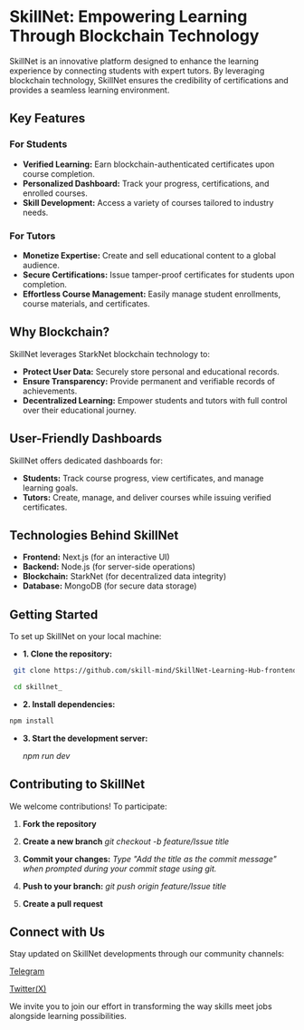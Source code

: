 # SkillNet: Empowering Learning Through Blockchain Technology

SkillNet is an innovative platform designed to enhance the learning experience by connecting students with expert tutors. By leveraging blockchain technology, SkillNet ensures the credibility of certifications and provides a seamless learning environment.

## Key Features

### For Students

- **Verified Learning:** Earn blockchain-authenticated certificates upon course completion.
- **Personalized Dashboard:** Track your progress, certifications, and enrolled courses.
- **Skill Development:** Access a variety of courses tailored to industry needs.

### For Tutors

- **Monetize Expertise:** Create and sell educational content to a global audience.
- **Secure Certifications:** Issue tamper-proof certificates for students upon completion.
- **Effortless Course Management:** Easily manage student enrollments, course materials, and certificates.

## Why Blockchain?

SkillNet leverages StarkNet blockchain technology to:

- **Protect User Data:** Securely store personal and educational records.
- **Ensure Transparency:** Provide permanent and verifiable records of achievements.
- **Decentralized Learning:** Empower students and tutors with full control over their educational journey.

## User-Friendly Dashboards

SkillNet offers dedicated dashboards for:

- **Students:** Track course progress, view certificates, and manage learning goals.
- **Tutors:** Create, manage, and deliver courses while issuing verified certificates.

## Technologies Behind SkillNet

- **Frontend:** Next.js (for an interactive UI)
- **Backend:** Node.js (for server-side operations)
- **Blockchain:** StarkNet (for decentralized data integrity)
- **Database:** MongoDB (for secure data storage)



## Getting Started

To set up SkillNet on your local machine:

- **1. Clone the repository:**

```bash
 git clone https://github.com/skill-mind/SkillNet-Learning-Hub-frontend.git_

 cd skillnet_
```

- **2. Install dependencies:**
```bash
npm install
```
- **3. Start the development server:**

  _npm run dev_

## Contributing to SkillNet

We welcome contributions! To participate:

1. **Fork the repository**

2. **Create a new branch**
   _git checkout -b feature/Issue title_

3. **Commit your changes:**
   _Type *"Add the title as the commit message"* when prompted during your commit stage using git._

4. **Push to your branch:**
   _git push origin feature/Issue title_
5. **Create a pull request**

## Connect with Us

Stay updated on SkillNet developments through our community channels:

[Telegram](https://t.me/+wkTCPZzVyGU5ZDFk%22)

[Twitter(X)](https://x.com/projectSkillNet)

We invite you to join our effort in transforming the way skills meet jobs alongside learning possibilities.
